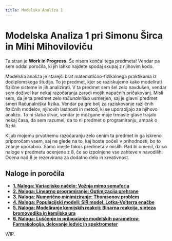 ```yaml
---
title: Modelska Analiza 1
---
```

# Modelska Analiza 1 pri Simonu Širca in Mihi Mihoviloviču
Ta stran je **Work in Progress**. Še nisem končal tega predmeta! Vendar pa sem oddal poročila, ki jih lahko najdete spodaj skupaj z njihovim kodo.

Modelska analiza je starejši brat matematično-fizikalnega praktikuma iz dodiplomskega študija. To je predmet, kjer se raziskujemo kako modelirati fizične sisteme in jih analizirati. V ta predmet sem šel zelo navdušen, vendar sem doživel kar nekaj razočaranja zaradi mojih napačnih pričakovanj. Misli sem, da je ta predmet zelo *računalniško* usmerjen, saj je glavni predmet smeri Računalniška fizika. Vendar pa gre bolj za raziskovanje različnih fizičnih modelov, njihovih lastnosti in metod, ki se uporabljajo za njihovo analizo. To ni slaba stvar, vendar je možgane moje trmaste glave trajalo nekaj časa, da sem razumel, da to ni predmet o programiranju, ampak o fiziki.

Kljub mojemu prvotnemu razočaranju zelo cenim ta predmet in ga iskreno priporočam vsem, saj ne glede na to, kaj boste počeli v prihodnosti, bo to znanje uporabno. Samo imejte fokus predmeta v mislih. Rad bi omenil, da so naloge v predmetu ocenjene z $8$, če so izpolnjene vse zahteve v navodilih. Ocena nad $8$ je rezervirana za dodatno delo in kreativnost.

## Naloge in poročila
* [**1. Naloga: Variacijsko načelo: Vožnja mimo semaforja**](#)
* [**2. Naloga: Linearno programiranje: Optimizacija prehrane**](#)
* [**3. Naloga: Numerično minimiziranje: Thomsonov problem**](#)
* [**4. Naloga: Populacijski modeli: SIR model, Lotka-Volterra enačbe**](#)
* [**5. Naloga: Modeliranje kemijskih reakcij: Binarna reakcija, sinteza bromovodika in kemijska ura**](#)
* [**6. Naloga: Luščenje in prilagajanje modelskih parametrov: Farmakologija, delovanje ledvic in spektrometer**](#)

WIP.